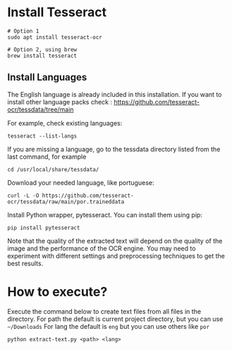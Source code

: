 # Install  Tesseract
```
# Option 1
sudo apt install tesseract-ocr

# Option 2, using brew
brew install tesseract
```

## Install Languages
The English language is already included in this installation. If you want to install other language packs check : https://github.com/tesseract-ocr/tessdata/tree/main

For example, check existing languages:
```
tesseract --list-langs
```

If you are missing a language, go to the tessdata directory listed from the last command, for example
```
cd /usr/local/share/tessdata/
```

Download your needed language, like portuguese:

```
curl -L -O https://github.com/tesseract-ocr/tessdata/raw/main/por.traineddata
```

Install Python wrapper, pytesseract. You can install them using pip:

```
pip install pytesseract
```

Note that the quality of the extracted text will depend on the quality of the image and the performance of the OCR engine. You may need to experiment with different settings and preprocessing techniques to get the best results.

# How to execute?

Execute the command below to create text files from all files in the directory. 
For path the default is current project directory, but you can use `~/Downloads`
For lang the default is `eng` but you can use others like `por`
```
python extract-text.py <path> <lang>
```